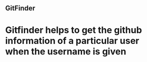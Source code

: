 ## GitFinder
# Gitfinder helps to get the github information of a particular user when the username is given
